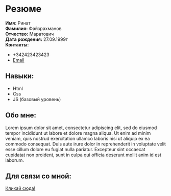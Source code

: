 # Резюме <br>
**Имя:** Ринат\
**Фамилия:** Файзрахманов\
**Отчество:** Маратович\
**Дата рождения:** 27.09.1999г\
**Контакты:** <br>
- +342423423423
- [Email](rin27091999@mail.ru)

## Навыки: ## 
- Html
- Css
- JS (базовый уровень)

## Обо мне: ## 
Lorem ipsum dolor sit amet, consectetur adipiscing elit, sed do eiusmod tempor incididunt ut labore et dolore magna aliqua. Ut enim ad minim veniam, quis nostrud exercitation ullamco laboris nisi ut aliquip ex ea commodo consequat. Duis aute irure dolor in reprehenderit in voluptate velit esse cillum dolore eu fugiat nulla pariatur. Excepteur sint occaecat cupidatat non proident, sunt in culpa qui officia deserunt mollit anim id est laborum. 

## Для связи со мной: ##
[Кликай сюда!](https://www.google.com/?hl=ru)
